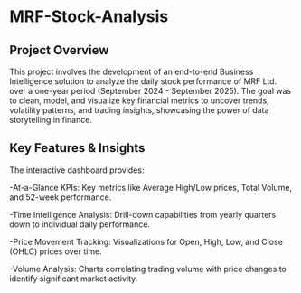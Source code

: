# MRF-Stock-Analysis

## Project Overview
This project involves the development of an end-to-end Business Intelligence solution to analyze the daily stock performance of MRF Ltd. over a one-year period (September 2024 - September 2025). The goal was to clean, model, and visualize key financial metrics to uncover trends, volatility patterns, and trading insights, showcasing the power of data storytelling in finance.

## Key Features & Insights
The interactive dashboard provides:

-At-a-Glance KPIs: Key metrics like Average High/Low prices, Total Volume, and 52-week performance.

-Time Intelligence Analysis: Drill-down capabilities from yearly quarters down to individual daily performance.

-Price Movement Tracking: Visualizations for Open, High, Low, and Close (OHLC) prices over time.

-Volume Analysis: Charts correlating trading volume with price changes to identify significant market activity.
